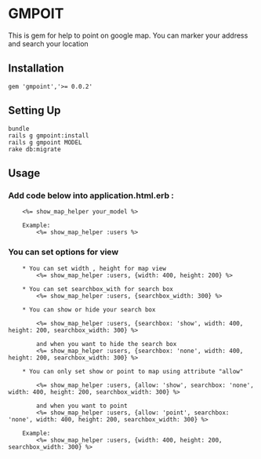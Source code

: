 # GMPOIT

This is gem for help to point on google map. You can marker your address and search your location

## Installation

	gem 'gmpoint','>= 0.0.2'
		
## Setting Up

	bundle
	rails g gmpoint:install
	rails g gmpoint MODEL
	rake db:migrate

## Usage

### Add code below into application.html.erb :
		<%= show_map_helper your_model %>
		
		Example:
			<%= show_map_helper :users %>
			
			
### You can set options for view
	
		* You can set width , height for map view
			<%= show_map_helper :users, {width: 400, height: 200} %>
			
		* You can set searchbox_with for search box
			<%= show_map_helper :users, {searchbox_width: 300} %>
		
		* You can show or hide your search box
		
			<%= show_map_helper :users, {searchbox: 'show', width: 400, height: 200, searchbox_width: 300} %>
			
			and when you want to hide the search box
			<%= show_map_helper :users, {searchbox: 'none', width: 400, height: 200, searchbox_width: 300} %>
			
		* You can only set show or point to map using attribute "allow"
		
			<%= show_map_helper :users, {allow: 'show', searchbox: 'none', width: 400, height: 200, searchbox_width: 300} %>
			
			and when you want to point
			<%= show_map_helper :users, {allow: 'point', searchbox: 'none', width: 400, height: 200, searchbox_width: 300} %>
			
		Example:
			<%= show_map_helper :users, {width: 400, height: 200, searchbox_width: 300} %>
		